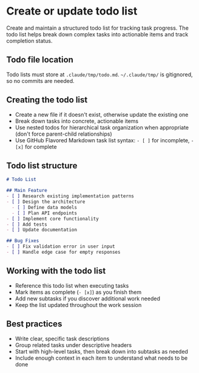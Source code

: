 # Create or update todo list

Create and maintain a structured todo list for tracking task progress. The todo list helps break down complex tasks into actionable items and track completion status.

## Todo file location

Todo lists must store at `.claude/tmp/todo.md`. `~/.claude/tmp/` is gitignored, so no commits are needed.

## Creating the todo list

- Create a new file if it doesn't exist, otherwise update the existing one
- Break down tasks into concrete, actionable items
- Use nested todos for hierarchical task organization when appropriate (don't force parent-child relationships)
- Use GitHub Flavored Markdown task list syntax: `- [ ]` for incomplete, `- [x]` for complete

## Todo list structure

```markdown
# Todo List

## Main Feature
- [ ] Research existing implementation patterns
- [ ] Design the architecture
  - [ ] Define data models
  - [ ] Plan API endpoints
- [ ] Implement core functionality
- [ ] Add tests
- [ ] Update documentation

## Bug Fixes
- [ ] Fix validation error in user input
- [ ] Handle edge case for empty responses
```

## Working with the todo list

- Reference this todo list when executing tasks
- Mark items as complete (`- [x]`) as you finish them
- Add new subtasks if you discover additional work needed
- Keep the list updated throughout the work session

## Best practices

- Write clear, specific task descriptions
- Group related tasks under descriptive headers
- Start with high-level tasks, then break down into subtasks as needed
- Include enough context in each item to understand what needs to be done
